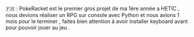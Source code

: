 🇫🇷 : PokeRacket est le premier gros projet de ma 1ère année a HETIC , nous devions réaliser un RPG sur console avec Python et nous avions 1 mois pour le terminer , faites bien attention à avoir installer keyboard avant pour pouvoir jouer au jeu .

